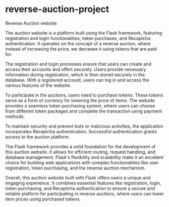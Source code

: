 # reverse-auction-project
Reverse Auction website

The auction website is a platform built using the Flask framework, featuring registration and login functionalities, token purchases, and Recaptcha authentication. It operates on the concept of a reverse auction, where instead of increasing the price, we decrease it using tokens that are paid for.

The registration and login processes ensure that users can create and access their accounts and offert securely. Users provide necessary information during registration, which is then stored securely in the database. With a registered account, users can log in and access the various features of the website.

To participate in the auctions, users need to purchase tokens. These tokens serve as a form of currency for lowering the price of items. The website provides a seamless token purchasing system, where users can choose from different token packages and complete the transaction using payment methods.

To maintain security and prevent bots or malicious activities, the application incorporates Recaptcha authentication. Successful authentication grants access to the auction platform.

The Flask framework provides a solid foundation for the development of this auction website. It allows for efficient routing, request handling, and database management. Flask's flexibility and scalability make it an excellent choice for building web applications with complex functionalities like user registration, token purchasing, and the reverse auction mechanism.

Overall, this auction website built with Flask offers users a unique and engaging experience. It combines essential features like registration, login, token purchasing, and Recaptcha authentication to ensure a secure and reliable platform for participating in reverse auctions, where users can lower item prices using purchased tokens.
